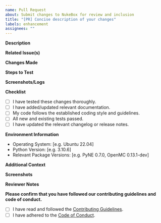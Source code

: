 ```yaml
---
name: Pull Request
about: Submit changes to NukeBox for review and inclusion
title: "[PR] Concise description of your changes"
labels: enhancement
assignees: ""
---
```


**Description**
<!--
Explain the purpose and context of your pull request. What changes have you made and why?
-->


**Related Issue(s)**
<!--
If this pull request is related to an open issue, provide the issue number and a brief description.
-->

**Changes Made**
<!--
A clear and concise description of the changes you've made in this pull request.
-->


**Steps to Test**
<!--
Provide step-by-step instructions on how the reviewer can test your changes:
-->


**Screenshots/Logs**
<!--
If applicable, include screenshots, output logs, or other visuals that help illustrate the changes.
-->


**Checklist**

- [ ] I have tested these changes thoroughly.
- [ ] I have added/updated relevant documentation.
- [ ] My code follows the established coding style and guidelines.
- [ ] All new and existing tests passed.
- [ ] I have updated the relevant changelog or release notes.

**Environment Information**

- Operating System: [e.g. Ubuntu 22.04]
- Python Version: [e.g. 3.10.6]
- Relevant Package Versions: [e.g. PyNE 0.7.0, OpenMC 0.13.1-dev]

**Additional Context**
<!--
Any extra context or information that the reviewer should know about the changes.
-->


**Screenshots**
<!--
If applicable, provide screenshots or visuals demonstrating the changes.
-->


**Reviewer Notes**
<!--
Notes to the reviewer, if needed.
-->


**Please confirm that you have followed our contributing guidelines and code of conduct.**

- [ ] I have read and followed the [Contributing Guidelines][contributing].
- [ ] I have adhered to the [Code of Conduct][code-of-conduct].

[contributing]: ../CONTRIBUTING.md
[code-of-conduct]: ../CODE_OF_CONDUCT.md
